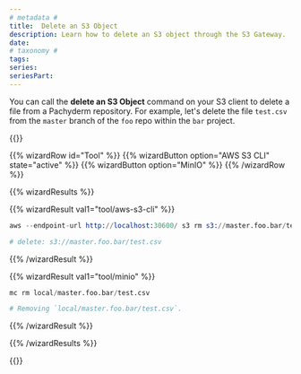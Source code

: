 ```yaml
---
# metadata # 
title:  Delete an S3 Object
description: Learn how to delete an S3 object through the S3 Gateway.
date: 
# taxonomy #
tags: 
series:
seriesPart:
--- 
```


You can call the **delete an S3 Object** command on your S3 client to delete a file from a Pachyderm repository.  For example, let's delete the file `test.csv` from the `master` branch of the `foo` repo within the `bar` project.

{{<stack type="wizard" >}}

{{% wizardRow id="Tool" %}}
{{% wizardButton option="AWS S3 CLI" state="active" %}}
{{% wizardButton option="MinIO" %}}
{{% /wizardRow %}}

{{% wizardResults %}}

{{% wizardResult val1="tool/aws-s3-cli" %}}

```s
aws --endpoint-url http://localhost:30600/ s3 rm s3://master.foo.bar/test.csv

# delete: s3://master.foo.bar/test.csv
```

{{% /wizardResult %}}

{{% wizardResult val1="tool/minio" %}}

```s
mc rm local/master.foo.bar/test.csv

# Removing `local/master.foo.bar/test.csv`.
```

{{% /wizardResult %}}

{{% /wizardResults %}}

{{</stack>}}

 